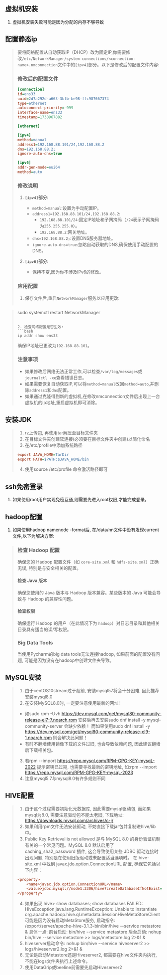 ## 虚拟机安装
1. 虚拟机安装失败可能是因为分配的内存不够导致

## 配置静态ip
> 要将网络配置从自动获取IP（DHCP）改为固定IP,你需要修改`/etc/NetworkManager/system-connections/<connection-name>.nmconnection`文件中的`[ipv4]`部分。以下是修改后的配置文件内容:
> 
> ### 修改后的配置文件
> ```ini
> [connection]
> id=ens33
> uuid=2d7a292d-a663-3bfb-be98-ffc987667374
> type=ethernet
> autoconnect-priority=-999
> interface-name=ens33
> timestamp=1738967882
> 
> [ethernet]
> 
> [ipv4]
> method=manual
> address1=192.168.88.101/24,192.168.88.2
> dns=192.168.88.2;
> ignore-auto-dns=true
> 
> [ipv6]
> addr-gen-mode=eui64
> method=auto
> ```
> 
> ### 修改说明
> 1. **`[ipv4]`部分**:
>    - `method=manual`:设置为手动配置IP。
>    - `address1=192.168.88.101/24,192.168.88.2`:
>      - `192.168.88.101/24`:固定IP地址和子网掩码（`/24`表示子网掩码为`255.255.255.0`）。
>      - `192.168.88.2`:网关地址。
>    - `dns=192.168.88.2;`:设置DNS服务器地址。
>    - `ignore-auto-dns=true`:忽略自动获取的DNS,确保使用手动配置的DNS。
> 
> 2. **`[ipv6]`部分**:
>    - 保持不变,因为你不涉及IPv6的修改。
> 
> ### 应用配置
> 1. 保存文件后,重启`NetworkManager`服务以应用更改:
>    ```bash

>    sudo systemctl restart NetworkManager
>    ```
> 
> 2. 检查网络配置是否生效:
>    ```bash
>    ip addr show ens33
>    ```
>    确保IP地址已更改为`192.168.88.101`。
> 
> ### 注意事项
> - 如果修改后网络无法正常工作,可以检查`/var/log/messages`或`journalctl -xe`查看错误日志。
> - 如果需要恢复自动获取IP,可以将`method=manual`改回`method=auto`,并删除`address1`和`dns`配置。
> - 如果通过克隆得到新的虚拟机,在修改nmconnection文件后出现上一台虚拟机的ip地址,重启虚拟机即可消除。

## 安装JDK
> 1. rz上传包, 再使用tar解压至目标文件夹
> 2. 在目标文件夹创建软连接(必须要在目标文件夹中创建)以简化命名
> 3. 在/etc/profile中添加系统路径
> ```ini
> export JAVA_HOME=TarDir
> export PATH=$PATH:$JAVA_HOME/bin
> ```
> 4. 使用source /etc/profile 命令激活路径即可

## ssh免密登录
1. 如果使用root用户实现免密互通,则需要先进入root权限,才能完成登录。

## hadoop配置
1. 如果使用hadoop namenode -format后, 在/data/nn文件中没有发现current文件,以下为解决方案:
> ### 检查 Hadoop 配置
> 确保您的 Hadoop 配置文件（如 `core-site.xml` 和 `hdfs-site.xml`）正确无误, 特别是与安全相关的配置。
> 
> #### 检查 Java 版本
> 确保您使用的 Java 版本与 Hadoop 版本兼容。某些版本的 Java 可能会导致与 Hadoop 的兼容性问题。
> 
> #### 检查权限
> 确保运行 Hadoop 的用户（在此情况下为 `hadoop`）对日志目录和其他相关目录具有适当的读/写权限。
>
> ### Big Data Tools
> 当使用Pycharm的big data tools无法连接hadoop, 如果前面的配置没有问题, 可能是因为没有在hadoop中创建文件夹导致。

## MySQL安装
> 1. 由于centOS10stream过于超前, 安装mysql57将会十分困难, 因此推荐安装mysql8.0
> 2. 在安装MySQL8.0时, 一定要注意使用最新的网址!
> * 如sudo rpm -Uvh https://dev.mysql.com/get/mysql80-community-release-el7-7.noarch.rpm 安装后再去安装sudo dnf install -y mysql-community-server 会缺少依赖！
> 而如果使用sudo dnf install -y https://dev.mysql.com/get/mysql80-community-release-el9-1.noarch.rpm 则会解决此问题！
> * 有时不翻墙使用镜像下载的文件过旧, 也会导致依赖问题, 因此建议翻墙后下载相关包。
> 3. 若rpm --import https://repo.mysql.com/RPM-GPG-KEY-mysqL-2022 提示密钥已过期, 也需要寻找最新的密钥地址, 如:rpm --import https://repo.mysql.com/RPM-GPG-KEY-mysqL-2023
> 4. 注意mysql5.7与mysql8.0有许多规则不同

## HIVE配置
> 1. 由于这个过程需要初始化元数据库, 因此需要mysql驱动包, 而如果mysql为8.0, 需要注意驱动包不能太老旧, 下载地址: https://downloads.mysql.com/archives/c-j/ 
> 2. 如果利用rpm文件无法安装驱动, 不妨直接下载jar包并复制进hive/lib中。
> 3. Public Key Retrieval is not allowed 是与 MySQL 8.0 的身份验证机制有关的一个常见问题。MySQL 8.0 默认启用了 caching_sha2_password 插件, 这会导致使用某些 JDBC 驱动连接时出现问题, 特别是在使用旧版驱动或未配置适当选项时。
> 在 hive-site.xml 中找到 javax.jdo.option.ConnectionURL 配置, 确保它包括以下内容：
> ```ini
> <property>
>     <name>javax.jdo.option.ConnectionURL</name>
>     <value>jdbc:mysql://node1:3306/hive?createDatabaseIfNotExist=true&amp;useSSL=false&amp;allowPublicKeyRetrieval=true&amp;useUnicode=true&amp;characterEncoding=UTF-8</value>
> </property>
> ```
> 4. 如果出现
> hive> show databases;
> show databases
> FAILED: HiveException java.lang.RuntimeException: Unable to instantiate org.apache.hadoop.hive.ql.metadata.SessionHiveMetaStoreClient
> 可能是因为没有启动MetaStore服务, 启动指令: /export/server/apache-hive-3.1.3-bin/bin/hive --service metastore &
> 具体一点: 前台启动: bin/hive --service metastore
> 后台启动: nohup bin/hive --service metastore >> logs/metastore.log 2>&1 & 
> 5. hiveserver启动命令: nohup bin/hive --service hiveserver2 >> logs/hiveserver2.log 2>&1 &
> 6. 无论是启动Metastore还是Hiveserver2, 都需要在hive文件夹内执行, 不能在logs文件夹执行上述命令。
> 7. 使用DataGrip或beeline前需要先启动Hiveserver2
> 
